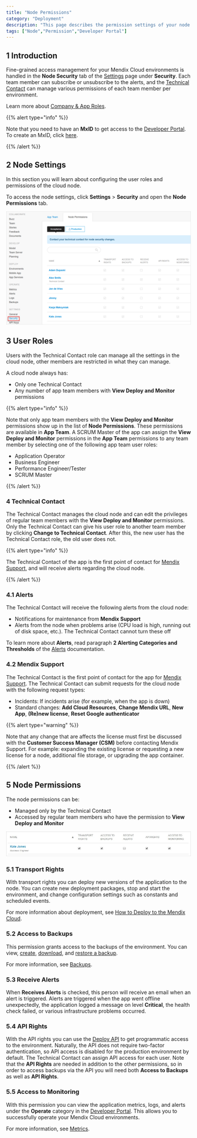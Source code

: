 ```yaml
---
title: "Node Permissions"
category: "Deployment"
description: "This page describes the permission settings of your node."
tags: ["Node","Permission","Developer Portal"]
---
```


## 1 Introduction

Fine-grained access management for your Mendix Cloud environments is handled in the **Node Security** tab of the [Settings](/developerportal/settings) page under **Security**. Each team member can subscribe or unsubscribe to the alerts, and the [Technical Contact](/developerportal/company-app-roles/technical-contact) can manage various permissions of each team member per environment.

Learn more about [Company & App Roles](/developerportal/company-app-roles/index).

{{% alert type="info" %}}

Note that you need to have an **MxID** to get access to the [Developer Portal](http://home.mendix.com). To create an MxID, click [here](http://www.mendix.com/try-now/?utm_source=documentation&utm_medium=community&utm_campaign=signup).

{{% /alert %}}


## 2 Node Settings

In this section you will learn about configuring the user roles and permissions of the cloud node. 

To access the node settings, click **Settings** > **Security** and open the **Node Permissions** tab.

![](attachments/node-permissions/node-permissions.png)

## 3 User Roles

Users with the Technical Contact role can manage all the settings in the cloud node, other members are restricted in what they can manage.

A cloud node always has:
* Only one Technical Contact
* Any number of app team members with **View Deploy and Monitor** permissions

{{% alert type="info" %}}

Note that only app team members with the **View Deploy and Monitor** permissions show up in the list of **Node Permissions**. These permissions are available in **App Team**. A SCRUM Master of the app can assign the **View Deploy and Monitor** permissions in the **App Team** permissions to any team member by selecting one of the following app team user roles:

* Application Operator
* Business Engineer
* Performance Engineer/Tester
* SCRUM Master

{{% /alert %}}

### 4 Technical Contact

The Technical Contact manages the cloud node and can edit the privileges of regular team members with the **View Deploy and Monitor** permissions. Only the Technical Contact can give his user role to another team member by clicking **Change to Technical Contact**. After this, the new user has the Technical Contact role, the old user does not.

{{% alert type="info" %}}

The Technical Contact of the app is the first point of contact for [Mendix Support](https://support.mendix.com/hc/en-us), and will receive alerts regarding the cloud node.

{{% /alert %}}

### 4.1 Alerts

The Technical Contact will receive the following alerts from the cloud node:

*   Notifications for maintenance from **Mendix Support**
*   Alerts from the node when problems arise (CPU load is high, running out of disk space, etc.). The Technical Contact cannot turn these off

To learn more about **Alerts**, read paragraph **2 Alerting Categories and Thresholds** of the [Alerts](/developerportal/operate/monitoring-application-health) documentation.

### 4.2 Mendix Support

The Technical Contact is the first point of contact for the app for [Mendix Support](https://support.mendix.com/hc/en-us). The Technical Contact can submit requests for the cloud node with the following request types:

*   Incidents: If incidents arise (for example, when the app is down)
*   Standard changes: **Add Cloud Resources**, **Change Mendix URL**, **New App**, **(Re)new license**, **Reset Google authenticator**

{{% alert type="warning" %}}

Note that any change that are affects the license must first be discussed with the **Customer Success Manager (CSM)** before contacting Mendix Support. For example: expanding the existing license or requesting a new license for a node, additional file storage, or upgrading the app container.

{{% /alert %}}

## 5 Node Permissions

The node permissions can be:

* Managed only by the Technical Contact
* Accessed by regular team members who have the permission to **View Deploy and Monitor**

![](attachments/node-permissions/nodepermission.jpg)

### 5.1 Transport Rights

With transport rights you can deploy new versions of the application to the node. You can create new deployment packages, stop and start the environment, and change configuration settings such as constants and scheduled events.

For more information about deployment, see [How to Deploy to the Mendix Cloud](/developerportal/deploy/mendix-cloud-deploy).

### 5.2 Access to Backups

This permission grants access to the backups of the environment. You can view, [create](/developerportal/operate/how-to-create-backup), [download](/developerportal/operate/how-to-download-a-backup), and [restore a backup](/developerportal/operate/how-to-restore-a-backup).

For more information, see [Backups](/developerportal/operate/backups).

### 5.3 Receive Alerts

When **Receives Alerts** is checked, this person will receive an email when an alert is triggered. Alerts are triggered when the app went offline unexpectedly, the application logged a message on level **Critical**, the health check failed, or various infrastructure problems occurred.

### 5.4 API Rights

With the API rights you can use the [Deploy API](/apidocs-mxsdk/apidocs/deploy-api) to get programmatic access to the environment. Naturally, the API does not require two-factor authentication, so API access is disabled for the production environment by default. The Technical Contact can assign API access for each user. Note that the **API Rights** are needed in addition to the other permissions, so in order to access backups via the API you will need both **Access to Backups** as well as **API Rights**.

### 5.5 Access to Monitoring

With this permission you can view the application metrics, logs, and alerts under the **Operate** category in the [Developer Portal](http://home.mendix.com). This allows you to successfully operate your Mendix Cloud environments.

For more information, see [Metrics](/developerportal/operate/metrics).
